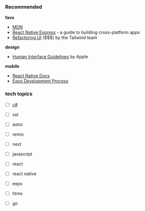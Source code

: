 
### Recommended

**favs**

- [MDN](https://developer.mozilla.org/en-US/curriculum/getting-started/soft-skills/#succeeding_in_job_interviews)
- [React Native Express](https://www.reactnative.express/) - a guide to building cross-platform apps
- [Refactoring UI](https://www.refactoringui.com/) ($$$) by the Tailwind team

**design**

- [Human Interface Guidelines](https://developer.apple.com/design/human-interface-guidelines/) by Apple

**mobile**

- [React Native Docs](https://reactnative.dev/docs/getting-started.html)
- [Expo Development Process](https://docs.expo.dev/workflow/overview/)

### tech topics

- [ ] [c#](./c#/)
- [ ] sst
- [ ] astro
- [ ] remix
- [ ] next
- [ ] javascript
- [ ] react
- [ ] react native
- [ ] expo
- [ ] htmx
- [ ] go

